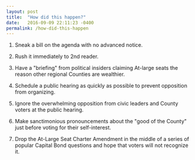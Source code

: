 ```yaml
---
layout: post
title:  "How did this happen?"
date:   2016-09-09 22:11:23 -0400
permalink: /how-did-this-happen
---
```


1. Sneak a bill on the agenda with no advanced notice.

2. Rush it immediately to 2nd reader.

3. Have a "briefing" from political insiders claiming At-large seats the reason other regional Counties are wealthier.

4. Schedule a public hearing as quickly as possible to prevent opposition from organizing.

5. Ignore the overwhelming opposition from civic leaders and County voters at the public hearing.

6. Make sanctimonious pronouncements about the "good of the County" just before voting for their self-interest.

7. Drop the At-Large Seat Charter Amendment in the middle of a series of popular Capital Bond questions and hope that voters will not recognize it.
